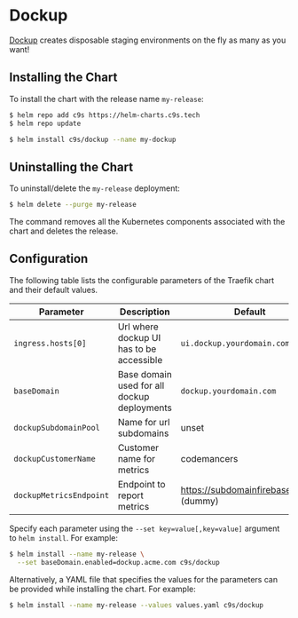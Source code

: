 # Dockup

[Dockup](https://dockup.app/) creates disposable staging environments on the fly
as many as you want!


## Installing the Chart

To install the chart with the release name `my-release`:

```bash
$ helm repo add c9s https://helm-charts.c9s.tech
$ helm repo update

$ helm install c9s/dockup --name my-dockup
```

## Uninstalling the Chart

To uninstall/delete the `my-release` deployment:

```bash
$ helm delete --purge my-release
```

The command removes all the Kubernetes components associated with the chart and
deletes the release.

## Configuration

The following table lists the configurable parameters of the Traefik chart and
their default values.

| Parameter                              | Description                                                               | Default                                           |
| -------------------------------------- | ------------------------------------------------------------------------- | ------------------------------------------------- |
| `ingress.hosts[0]`                     | Url where dockup UI has to be accessible                                  | `ui.dockup.yourdomain.com`                        |
| `baseDomain`                           | Base domain used for all dockup deployments                               | `dockup.yourdomain.com`                           |
| `dockupSubdomainPool`                  | Name for url subdomains                                                   | unset                                             |
| `dockupCustomerName`                   | Customer name for metrics                                                 | codemancers                                       |
| `dockupMetricsEndpoint`                | Endpoint to report metrics                                                | https://subdomainfirebaseio.com (dummy)           |


Specify each parameter using the `--set key=value[,key=value]` argument to `helm install`. For example:

```bash
$ helm install --name my-release \
  --set baseDomain.enabled=dockup.acme.com c9s/dockup
```
Alternatively, a YAML file that specifies the values for the parameters can
be provided while installing the chart. For example:

```bash
$ helm install --name my-release --values values.yaml c9s/dockup
```
